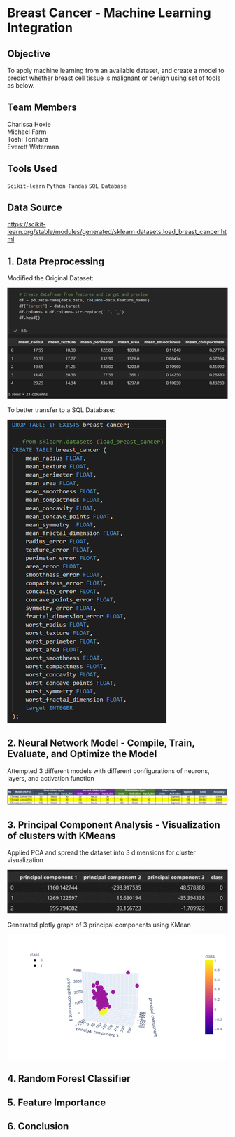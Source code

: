 # Breast Cancer - Machine Learning Integration

## Objective
To apply machine learning from an available dataset, and create a model to predict whether breast cell tissue is malignant or benign using set of tools as below.

## Team Members
Charissa Hoxie<br>
Michael Farm<br>
Toshi Torihara<br>
Everett Waterman<br>

## Tools Used
`Scikit-learn`
`Python Pandas`
`SQL Database`

## Data Source
https://scikit-learn.org/stable/modules/generated/sklearn.datasets.load_breast_cancer.html

## 1. Data Preprocessing
Modified the Original Dataset:

![Dataset Cleaning](/mfarm/PyPd_Clean.png)

To better transfer to a SQL Database:

![SQL DB](/mfarm/SQL_DB.png)

## 2. Neural Network Model - Compile, Train, Evaluate, and Optimize the Model
Attempted 3 different models with different configurations of neurons, layers, and activation function<p>
![image](Toshi/report/nn_model.png)

## 3. Principal Component Analysis - Visualization of clusters with KMeans
Applied PCA and spread the dataset into 3 dimensions for cluster visualization<p>
![image](Toshi/report/pca.png)<p>
Generated plotly graph of 3 principal components using KMean<p>
![image](Toshi/report/newplot.png)<p>

## 4. Random Forest Classifier
## 5. Feature Importance
## 6. Conclusion
